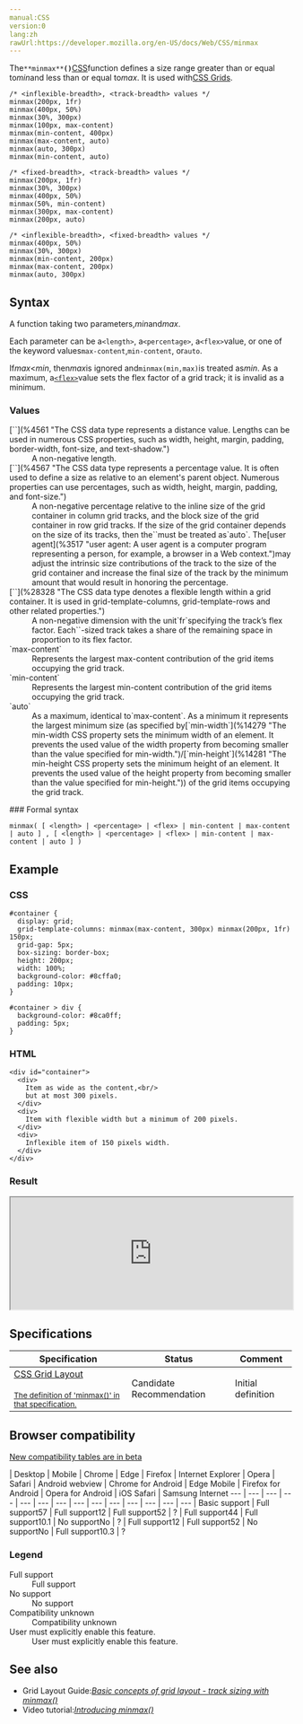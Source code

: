 ```yaml
---
manual:CSS
version:0
lang:zh
rawUrl:https://developer.mozilla.org/en-US/docs/Web/CSS/minmax
---
```






The`**minmax**`**`()`**[CSS](%427 "")function defines a size range greater than or equal to<var>min</var>and less than or equal to<var>max</var>. It is used with[CSS Grids](%34667 "").


```
/* <inflexible-breadth>, <track-breadth> values */
minmax(200px, 1fr)
minmax(400px, 50%)
minmax(30%, 300px)
minmax(100px, max-content)
minmax(min-content, 400px)
minmax(max-content, auto)
minmax(auto, 300px)
minmax(min-content, auto)

/* <fixed-breadth>, <track-breadth> values */
minmax(200px, 1fr)
minmax(30%, 300px)
minmax(400px, 50%)
minmax(50%, min-content)
minmax(300px, max-content)
minmax(200px, auto)

/* <inflexible-breadth>, <fixed-breadth> values */
minmax(400px, 50%)
minmax(30%, 300px)
minmax(min-content, 200px)
minmax(max-content, 200px)
minmax(auto, 300px)
```

## Syntax<a name="Syntax"></a>


A function taking two parameters,*min*and*max*.



Each parameter can be a`<length>`, a`<percentage>`, a`<flex>`value, or one of the keyword values`max-content`,`min-content`, or`auto`.



If<var>max</var>&lt;<var>min</var>, then<var>max</var>is ignored and`minmax(min,max)`is treated as<var>min</var>. As a maximum, a[`<flex>`](%28328 "The documentation about this has not yet been written; please consider contributing!")value sets the flex factor of a grid track; it is invalid as a minimum.


### Values<a name="Values"></a>
<dl><dt id=''>[`<length>`](%4561 "The <length> CSS data type represents a distance value. Lengths can be used in numerous CSS properties, such as width, height, margin, padding, border-width, font-size, and text-shadow.")</dt><dd>A non-negative length.</dd><dt id=''>[`<percentage>`](%4567 "The <percentage> CSS data type represents a percentage value. It is often used to define a size as relative to an element's parent object. Numerous properties can use percentages, such as width, height, margin, padding, and font-size.")</dt><dd>A non-negative percentage relative to the inline size of the grid container in column grid tracks, and the block size of the grid container in row grid tracks. If the size of the grid container depends on the size of its tracks, then the`<percentage>`must be treated as`auto`. The[user agent](%3517 "user agent: A user agent is a computer program representing a person, for example, a browser in a Web context.")may adjust the intrinsic size contributions of the track to the size of the grid container and increase the final size of the track by the minimum amount that would result in honoring the percentage.</dd><dt id=''>[`<flex>`](%28328 "The <flex> CSS data type denotes a flexible length within a grid container. It is used in grid-template-columns, grid-template-rows and other related properties.")</dt><dd>A non-negative dimension with the unit`fr`specifying the track’s flex factor. Each`<flex>`-sized track takes a share of the remaining space in proportion to its flex factor.</dd><dt id=''>`max-content`</dt><dd>Represents the largest max-content contribution of the grid items occupying the grid track.</dd><dt id=''>`min-content`</dt><dd>Represents the largest min-content contribution of the grid items occupying the grid track.</dd><dt id=''>`auto`</dt><dd>As a maximum, identical to`max-content`. As a minimum it represents the largest minimum size (as specified by[`min-width`](%14279 "The min-width CSS property sets the minimum width of an element. It prevents the used value of the width property from becoming smaller than the value specified for min-width.")/[`min-height`](%14281 "The min-height CSS property sets the minimum height of an element. It prevents the used value of the height property from becoming smaller than the value specified for min-height.")) of the grid items occupying the grid track.</dd></dl>
### Formal syntax<a name="Formal_syntax"></a>

```
minmax( [ <length> | <percentage> | <flex> | min-content | max-content | auto ] , [ <length> | <percentage> | <flex> | min-content | max-content | auto ] )
```

## Example<a name="Example"></a>

### CSS<a name="CSS"></a>

```
#container {
  display: grid;
  grid-template-columns: minmax(max-content, 300px) minmax(200px, 1fr) 150px;
  grid-gap: 5px;
  box-sizing: border-box;
  height: 200px;
  width: 100%;
  background-color: #8cffa0;
  padding: 10px;
}

#container > div {
  background-color: #8ca0ff;
  padding: 5px;
} 

```

### HTML<a name="HTML"></a>

```
<div id="container">
  <div>
    Item as wide as the content,<br/>
    but at most 300 pixels.
  </div>
  <div>
    Item with flexible width but a minimum of 200 pixels.
  </div>
  <div>
    Inflexible item of 150 pixels width.
  </div>
</div>
```

### Result<a name="Result"></a>


<iframe src='https://mdn.mozillademos.org/en-US/docs/Web/CSS/minmax$samples/Example?revision=1331928' width='100%' height='200'></iframe>



## Specifications<a name="Specifications"></a>

Specification | Status | Comment 
 ---  |  ---  |  ---  | 
[CSS Grid Layout<br></br><small>The definition of &#39;minmax()&#39; in that specification.</small>](%31154 "") | Candidate Recommendation | Initial definition 


## Browser compatibility<a name="Browser_compatibility"></a>
[New compatibility tables are in beta<i></i>](%3360 "")

 | <abbr>Desktop<i></i></abbr> | <abbr>Mobile<i></i></abbr> 
 | <abbr>Chrome<i></i></abbr> | <abbr>Edge<i></i></abbr> | <abbr>Firefox<i></i></abbr> | <abbr>Internet Explorer<i></i></abbr> | <abbr>Opera<i></i></abbr> | <abbr>Safari<i></i></abbr> | <abbr>Android webview<i></i></abbr> | <abbr>Chrome for Android<i></i></abbr> | <abbr>Edge Mobile<i></i></abbr> | <abbr>Firefox for Android<i></i></abbr> | <abbr>Opera for Android<i></i></abbr> | <abbr>iOS Safari<i></i></abbr> | <abbr>Samsung Internet<i></i></abbr> 
 ---  |  ---  |  ---  |  ---  |  ---  |  ---  |  ---  |  ---  |  ---  |  ---  |  ---  |  ---  |  ---  |  ---  | 
Basic support | <abbr>Full support</abbr>57 | <abbr>Full support</abbr>12 | <abbr>Full support</abbr>52 | <abbr>?</abbr> | <abbr>Full support</abbr>44 | <abbr>Full support</abbr>10.1 | <abbr>No support</abbr>No | <abbr>?</abbr> | <abbr>Full support</abbr>12 | <abbr>Full support</abbr>52 | <abbr>No support</abbr>No | <abbr>Full support</abbr>10.3 | <abbr>?</abbr> 


### Legend<a name="Legend"></a>
<dl><dt id=''><abbr>Full support</abbr></dt><dd>Full support</dd><dt id=''><abbr>No support</abbr></dt><dd>No support</dd><dt id=''><abbr>Compatibility unknown</abbr></dt><dd>Compatibility unknown</dd><dt id=''><abbr>User must explicitly enable this feature.<i></i></abbr></dt><dd>User must explicitly enable this feature.</dd></dl>

## See also<a name="See_also"></a>

* Grid Layout Guide:*[Basic concepts of grid layout - track sizing with minmax()](%31155 "")*
* Video tutorial:*[Introducing minmax()](%31156 "")*



